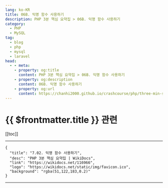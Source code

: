 ```yaml
---
lang: ko-KR
title: 06B. 익명 함수 사용하기
description: PHP 3분 핵심 요약집 > 06B. 익명 함수 사용하기
category: 
  - PHP
  - MySQL
tag: 
  - blog
  - php
  - mysql
  - laravel
head:
  - - meta:
    - property: og:title
      content: PHP 3분 핵심 요약집 > 06B. 익명 함수 사용하기
    - property: og:description
      content: 06B. 익명 함수 사용하기
    - property: og:url
      content: https://chanhi2000.github.io/crashcourse/php/three-min-summary/06-modern-php/06B.html
---
```


# {{ $frontmatter.title }} 관련

[[toc]]

---

```component VPCard
{
  "title": "7.02. 익명 함수 사용하기",
  "desc": "PHP 3분 핵심 요약집 | WikiDocs",
  "link": "https://wikidocs.net/116966",
  "logo": "https://wikidocs.net/static/img/favicon.ico",
  "background": "rgba(51,122,183,0.2)"
}
```

---
